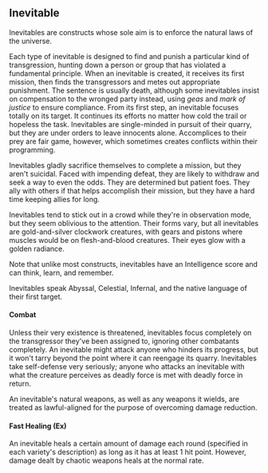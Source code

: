 ## Inevitable

Inevitables are constructs whose sole aim is to enforce the natural laws of the universe. 

Each type of inevitable is designed to find and punish a particular kind of transgression, hunting down a person or group that has violated a fundamental principle. When an inevitable is created, it receives its first mission, then finds the transgressors and metes out appropriate punishment. The sentence is usually death, although some inevitables insist on compensation to the wronged party instead, using *geas* and *mark of justice* to ensure compliance. From its first step, an inevitable focuses totally on its target. It continues its efforts no matter how cold the trail or hopeless the task. Inevitables are single-minded in pursuit of their quarry, but they are under orders to leave innocents alone. Accomplices to their prey are fair game, however, which sometimes creates conflicts within their programming. 

Inevitables gladly sacrifice themselves to complete a mission, but they aren't suicidal. Faced with impending defeat, they are likely to withdraw and seek a way to even the odds. They are determined but patient foes. They ally with others if that helps accomplish their mission, but they have a hard time keeping allies for long. 

Inevitables tend to stick out in a crowd while they're in observation mode, but they seem oblivious to the attention. Their forms vary, but all inevitables are gold-and-silver clockwork creatures, with gears and pistons where muscles would be on flesh-and-blood creatures. Their eyes glow with a golden radiance. 

Note that unlike most constructs, inevitables have an Intelligence score and can think, learn, and remember. 

Inevitables speak Abyssal, Celestial, Infernal, and the native language of their first target. 

#### Combat

Unless their very existence is threatened, inevitables focus completely on the transgressor they've been assigned to, ignoring other combatants completely. An inevitable might attack anyone who hinders its progress, but it won't tarry beyond the point where it can reengage its quarry. Inevitables take self-defense very seriously; anyone who attacks an inevitable with what the creature perceives as deadly force is met with deadly force in return. 

An inevitable's natural weapons, as well as any weapons it wields, are treated as lawful-aligned for the purpose of overcoming damage reduction. 

#### Fast Healing (Ex)
An inevitable heals a certain amount of damage each round (specified in each variety's description) as long as it has at least 1 hit point. However, damage dealt by chaotic weapons heals at the normal rate. 
